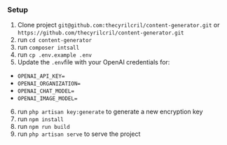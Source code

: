 ### Setup

1. Clone project ```git@github.com:thecyrilcril/content-generator.git``` or ```https://github.com/thecyrilcril/content-generator.git```
2. run ```cd content-generator```
3. run ```composer intsall```
4. run ```cp .env.example .env```
5. Update the ```.env```file with your OpenAI credentials for:
- ```OPENAI_API_KEY=```
- ```OPENAI_ORGANIZATION=```
- ```OPENAI_CHAT_MODEL=```
- ```OPENAI_IMAGE_MODEL=```
6. run ```php artisan key:generate``` to generate a new encryption key
7. run ```npm install```
8. run ```npm run build```
9. run ```php artisan serve``` to serve the project

